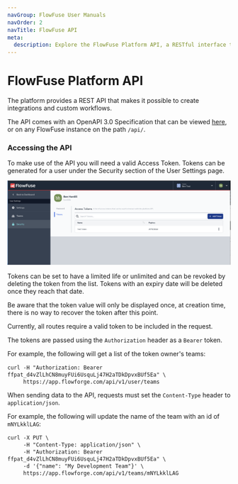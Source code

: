 ```yaml
---
navGroup: FlowFuse User Manuals
navOrder: 2
navTitle: FlowFuse API
meta:
  description: Explore the FlowFuse Platform API, a RESTful interface that facilitates custom integrations, workflows, and interactions.
---
```


# FlowFuse Platform API

The platform provides a REST API that makes it possible to create integrations and
custom workflows.

The API comes with an OpenAPI 3.0 Specification that can be viewed [here](https://app.flowfuse.com/api/),
or on any FlowFuse instance on the path `/api/`.

### Accessing the API

To make use of the API you will need a valid Access Token. Tokens can be generated 
for a user under the Security section of the User Settings page.

![Tokens Settings Page](images/tokens.png)

Tokens can be set to have a limited life or unlimited and can be revoked
by deleting the token from the list. Tokens with an expiry date will be deleted once they reach that date.

Be aware that the token value will only be displayed once, at creation time,
there is no way to recover the token after this point.

Currently, all routes require a valid token to be included in the request.

The tokens are passed using the `Authorization` header as a `Bearer` token.


For example, the following will get a list of the token owner's teams:

```
curl -H "Authorization: Bearer ffpat_d4vZlLhCN8muyFUi6UsquLj47H2aTDkDpvxBUf5Ea" \
     https://app.flowforge.com/api/v1/user/teams
```

When sending data to the API, requests must set the `Content-Type` header to `application/json`.

For example, the following will update the name of the team with an id of `mNYLkklLAG`:

```
curl -X PUT \
     -H "Content-Type: application/json" \
     -H "Authorization: Bearer ffpat_d4vZlLhCN8muyFUi6UsquLj47H2aTDkDpvxBUf5Ea" \
     -d '{"name": "My Development Team"}' \
     https://app.flowforge.com/api/v1/teams/mNYLkklLAG
```
